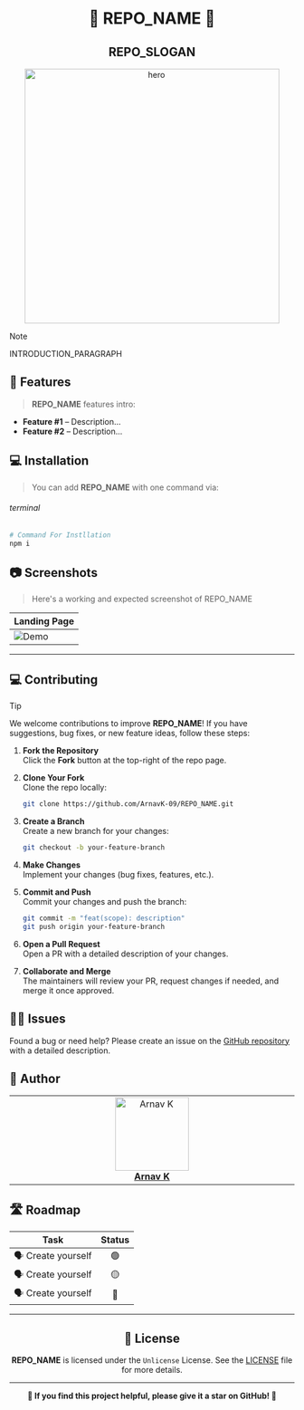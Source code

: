 <h1 align="center">📝 REPO_NAME 📝</h1>
<h2 align="center">REPO_SLOGAN</h2>

<p align="center">
    <img alt="hero" width="450" src="https://emoji-route.deno.dev/svg/📝" />
</p>

> [!NOTE]
> 
> INTRODUCTION_PARAGRAPH

## 🌟 Features

> **REPO_NAME** features intro:

- **Feature #1** – Description...
- **Feature #2** – Description...

## 💻 Installation

> You can add **REPO_NAME** with one command via:

###### terminal

```bash
# Command For Instllation
npm i
```

## 📷 Screenshots

> Here's a working and expected screenshot of REPO_NAME



| Landing Page  |
|------------|
| ![Demo](https://github.com/ArnavK-09.png) |


---


## 💻 Contributing

> [!TIP]  
> We welcome contributions to improve **REPO_NAME**! If you have suggestions, bug fixes, or new feature ideas, follow these steps:

1. **Fork the Repository**  
   Click the **Fork** button at the top-right of the repo page.

2. **Clone Your Fork**  
   Clone the repo locally:

   ```bash
   git clone https://github.com/ArnavK-09/REPO_NAME.git
   ```

3. **Create a Branch**  
   Create a new branch for your changes:

   ```bash
   git checkout -b your-feature-branch
   ```

4. **Make Changes**  
   Implement your changes (bug fixes, features, etc.).

5. **Commit and Push**  
   Commit your changes and push the branch:

   ```bash
   git commit -m "feat(scope): description"
   git push origin your-feature-branch
   ```

6. **Open a Pull Request**  
   Open a PR with a detailed description of your changes.

7. **Collaborate and Merge**  
   The maintainers will review your PR, request changes if needed, and merge it once approved.

## 🙋‍♂️ Issues

Found a bug or need help? Please create an issue on the [GitHub repository](https://github.com/ArnavK-09/REPO_NAME/issues) with a detailed description.

## 👤 Author

<table>
  <tbody>
    <tr>
        <td align="center" valign="top" width="14.28%"><a href="https://github.com/ArnavK-09"><img src="https://github.com/ArnavK-09.png?s=100" width="130px;" alt="Arnav K"/></a><br /><a href="https://github.com/ArnavK-09"<h4><b>Arnav K</b></h3></a></td>
    </tr>
  </tbody>
</table>


## 🛣️ Roadmap

|Task | Status |
| :---: | :---: |
|🗣️ Create yourself | 🟢  | 
|🗣️ Create yourself | 🟡 | 
|🗣️ Create yourself | 🔴  | 


---

<h2 align="center">📄 License</h2>

<p align="center">
<strong>REPO_NAME</strong> is licensed under the <code>Unlicense</code> License. See the <a href="https://github.com/ArnavK-09/REPO_NAME/blob/main/LICENSE">LICENSE</a> file for more details.
</p>

---

<!-- <h3 align="center">💖 Thanks for Using REPO_NAME 💖</h3> -->

<p align="center">
    <strong>🌟 If you find this project helpful, please give it a star on GitHub! 🌟</strong>
</p>
